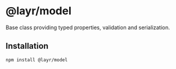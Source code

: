 # @layr/model

Base class providing typed properties, validation and serialization.

## Installation

```
npm install @layr/model
```
